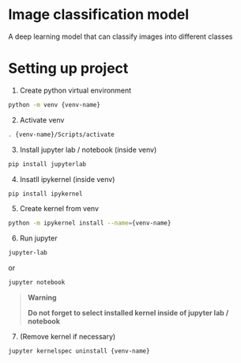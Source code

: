 # Image classification model

A deep learning model that can classify images into different classes

# Setting up project

1. Create python virtual environment
  
```bash
python -m venv {venv-name}
```

2. Activate venv

```bash
. {venv-name}/Scripts/activate
```

3. Install jupyter lab / notebook (inside venv)

```bash
pip install jupyterlab
```

4. Insatll ipykernel (inside venv)

```bash
pip install ipykernel
```

5. Create kernel from venv

```bash
python -m ipykernel install --name={venv-name}
```

6. Run jupyter

```bash
jupyter-lab
```
or
```bash
jupyter notebook
```

> **Warning**
> 
> **Do not forget to select installed kernel inside of jupyter lab / notebook**

7. (Remove kernel if necessary)

```bash
jupyter kernelspec uninstall {venv-name}
```
